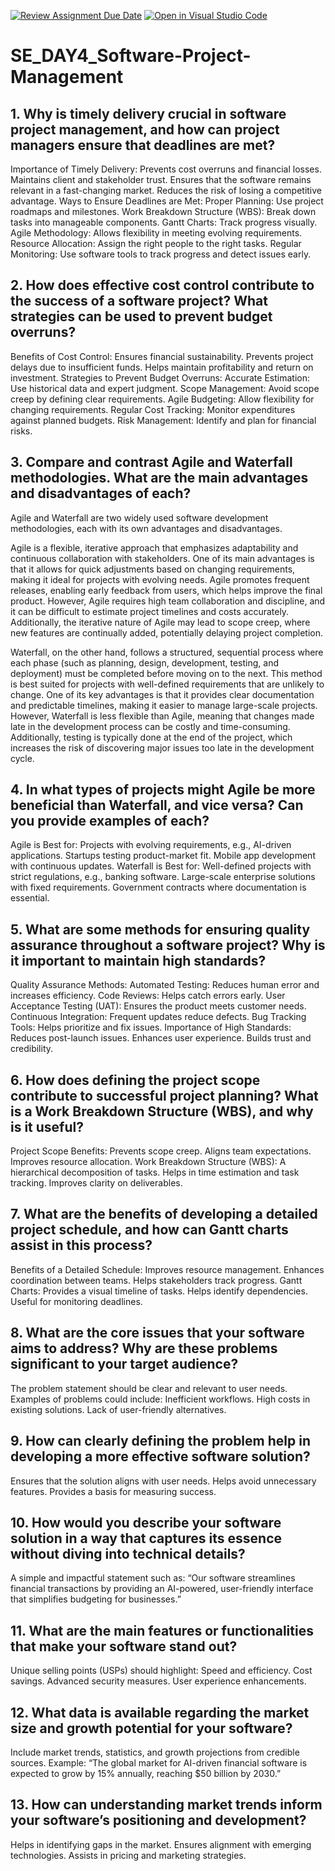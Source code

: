 [![Review Assignment Due Date](https://classroom.github.com/assets/deadline-readme-button-22041afd0340ce965d47ae6ef1cefeee28c7c493a6346c4f15d667ab976d596c.svg)](https://classroom.github.com/a/9pw6JKcu)
[![Open in Visual Studio Code](https://classroom.github.com/assets/open-in-vscode-2e0aaae1b6195c2367325f4f02e2d04e9abb55f0b24a779b69b11b9e10269abc.svg)](https://classroom.github.com/online_ide?assignment_repo_id=18431414&assignment_repo_type=AssignmentRepo)
# SE_DAY4_Software-Project-Management
## 1. Why is timely delivery crucial in software project management, and how can project managers ensure that deadlines are met?
Importance of Timely Delivery:
Prevents cost overruns and financial losses.
Maintains client and stakeholder trust.
Ensures that the software remains relevant in a fast-changing market.
Reduces the risk of losing a competitive advantage.
Ways to Ensure Deadlines are Met:
Proper Planning: Use project roadmaps and milestones.
Work Breakdown Structure (WBS): Break down tasks into manageable components.
Gantt Charts: Track progress visually.
Agile Methodology: Allows flexibility in meeting evolving requirements.
Resource Allocation: Assign the right people to the right tasks.
Regular Monitoring: Use software tools to track progress and detect issues early.

## 2. How does effective cost control contribute to the success of a software project? What strategies can be used to prevent budget overruns?
Benefits of Cost Control:
Ensures financial sustainability.
Prevents project delays due to insufficient funds.
Helps maintain profitability and return on investment.
Strategies to Prevent Budget Overruns:
Accurate Estimation: Use historical data and expert judgment.
Scope Management: Avoid scope creep by defining clear requirements.
Agile Budgeting: Allow flexibility for changing requirements.
Regular Cost Tracking: Monitor expenditures against planned budgets.
Risk Management: Identify and plan for financial risks.

## 3. Compare and contrast Agile and Waterfall methodologies. What are the main advantages and disadvantages of each?
Agile and Waterfall are two widely used software development methodologies, each with its own advantages and disadvantages.

Agile is a flexible, iterative approach that emphasizes adaptability and continuous collaboration with stakeholders. One of its main advantages is that it allows for quick adjustments based on changing requirements, making it ideal for projects with evolving needs. Agile promotes frequent releases, enabling early feedback from users, which helps improve the final product. However, Agile requires high team collaboration and discipline, and it can be difficult to estimate project timelines and costs accurately. Additionally, the iterative nature of Agile may lead to scope creep, where new features are continually added, potentially delaying project completion.

Waterfall, on the other hand, follows a structured, sequential process where each phase (such as planning, design, development, testing, and deployment) must be completed before moving on to the next. This method is best suited for projects with well-defined requirements that are unlikely to change. One of its key advantages is that it provides clear documentation and predictable timelines, making it easier to manage large-scale projects. However, Waterfall is less flexible than Agile, meaning that changes made late in the development process can be costly and time-consuming. Additionally, testing is typically done at the end of the project, which increases the risk of discovering major issues too late in the development cycle.

## 4. In what types of projects might Agile be more beneficial than Waterfall, and vice versa? Can you provide examples of each?
Agile is Best for:
Projects with evolving requirements, e.g., AI-driven applications.
Startups testing product-market fit.
Mobile app development with continuous updates.
Waterfall is Best for:
Well-defined projects with strict regulations, e.g., banking software.
Large-scale enterprise solutions with fixed requirements.
Government contracts where documentation is essential.

## 5. What are some methods for ensuring quality assurance throughout a software project? Why is it important to maintain high standards?
Quality Assurance Methods:
Automated Testing: Reduces human error and increases efficiency.
Code Reviews: Helps catch errors early.
User Acceptance Testing (UAT): Ensures the product meets customer needs.
Continuous Integration: Frequent updates reduce defects.
Bug Tracking Tools: Helps prioritize and fix issues.
Importance of High Standards:
Reduces post-launch issues.
Enhances user experience.
Builds trust and credibility.

## 6. How does defining the project scope contribute to successful project planning? What is a Work Breakdown Structure (WBS), and why is it useful?
Project Scope Benefits:
Prevents scope creep.
Aligns team expectations.
Improves resource allocation.
Work Breakdown Structure (WBS):
A hierarchical decomposition of tasks.
Helps in time estimation and task tracking.
Improves clarity on deliverables.
## 7. What are the benefits of developing a detailed project schedule, and how can Gantt charts assist in this process?
Benefits of a Detailed Schedule:
Improves resource management.
Enhances coordination between teams.
Helps stakeholders track progress.
Gantt Charts:
Provides a visual timeline of tasks.
Helps identify dependencies.
Useful for monitoring deadlines.

## 8. What are the core issues that your software aims to address? Why are these problems significant to your target audience?
The problem statement should be clear and relevant to user needs.
Examples of problems could include:
Inefficient workflows.
High costs in existing solutions.
Lack of user-friendly alternatives.
## 9. How can clearly defining the problem help in developing a more effective software solution?
Ensures that the solution aligns with user needs.
Helps avoid unnecessary features.
Provides a basis for measuring success.

## 10. How would you describe your software solution in a way that captures its essence without diving into technical details?
A simple and impactful statement such as:
“Our software streamlines financial transactions by providing an AI-powered, user-friendly interface that simplifies budgeting for businesses.”
## 11. What are the main features or functionalities that make your software stand out?
Unique selling points (USPs) should highlight:
Speed and efficiency.
Cost savings.
Advanced security measures.
User experience enhancements.

## 12. What data is available regarding the market size and growth potential for your software?
Include market trends, statistics, and growth projections from credible sources.
Example: “The global market for AI-driven financial software is expected to grow by 15% annually, reaching $50 billion by 2030.”
## 13. How can understanding market trends inform your software’s positioning and development?
Helps in identifying gaps in the market.
Ensures alignment with emerging technologies.
Assists in pricing and marketing strategies.

